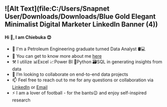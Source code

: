 ![Alt Text](file:C:/Users/Snapnet User/Downloads/Downloads/Blue Gold Elegant Minimalist Digital Marketer LinkedIn Banner (4))
---
#### Hi 👋, I am Chiebuka 😊


<!--HI
**chiebukaokoro/chiebukaokoro** is a ✨ _special_ ✨ repository because its `README.md` (this file) appears on your GitHub profile.

Here are some ideas to get you started: -->
- 💼 I'm a Petroleum Engineering  graduate turned Data Analyst 🛢💻
- 🔭 You can get to know more about me [here](https://chiebukaokoro.carrd.co/)
- ⚒ I utilize 📊Excel  📈Power BI  🐍Python 🗃️SQL in generating insights from data
- 👯 I’m looking to collaborate on end-to-end data projects
- 📫 Feel free to reach out to me for any questions or collaboration via [LinkedIn](https://www.linkedin.com/in/chiebukaokoro/) or [Email](mailto:chiebukaokoro@gmail.com)
- ⚡ I am a lover of football - for the bants😉 and enjoy self-inspired research


